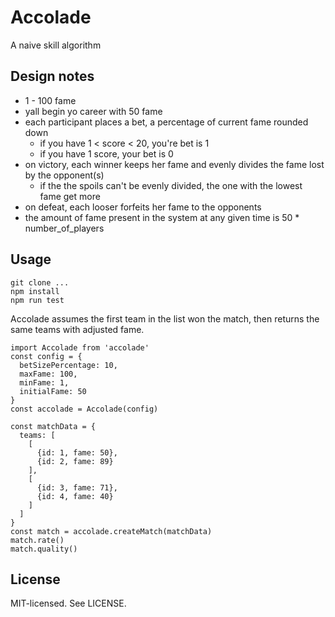 # Accolade

A naive skill algorithm

## Design notes
- 1 - 100 fame
- yall begin yo career with 50 fame
- each participant places a bet, a percentage of current fame rounded down
  - if you have 1 < score < 20, you're bet is 1
  - if you have 1 score, your bet is 0
- on victory, each winner keeps her fame and evenly divides the fame lost by the opponent(s)
  - if the the spoils can't be evenly divided, the one with the lowest fame get more
- on defeat, each looser forfeits her fame to the opponents
- the amount of fame present in the system at any given time is 50 * number_of_players

## Usage

```
git clone ...
npm install
npm run test
```

Accolade assumes the first team in the list won the match, then returns the same teams with adjusted fame.

```
import Accolade from 'accolade'
const config = {
  betSizePercentage: 10,
  maxFame: 100,
  minFame: 1,
  initialFame: 50
}
const accolade = Accolade(config)

const matchData = {
  teams: [
    [
      {id: 1, fame: 50},
      {id: 2, fame: 89}
    ],
    [
      {id: 3, fame: 71},
      {id: 4, fame: 40}
    ]
  ]
}
const match = accolade.createMatch(matchData)
match.rate()
match.quality()
```


## License

MIT-licensed. See LICENSE.
